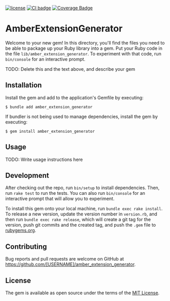 [![license](https://img.shields.io/badge/License-MIT-purple.svg)](LICENSE)
[![CI badge](https://github.com/amber-ruby/amber_extension_generator/actions/workflows/ci_ruby.yml/badge.svg)](https://github.com/amber-ruby/amber_extension_generator/actions/workflows/ci_ruby.yml)
[![Coverage Badge](https://img.shields.io/endpoint?url=https://gist.githubusercontent.com/Verseth/82fd98743c74c8c36a9b04c9e325755e/raw/197794be336cde2bdaa3bccec99ebfc4660a3186/amber_extension_generator__heads_main.json)](https://github.com/amber-ruby/amber_extension_generator/actions/workflows/ci_ruby.yml)

# AmberExtensionGenerator

Welcome to your new gem! In this directory, you'll find the files you need to be able to package up your Ruby library into a gem. Put your Ruby code in the file `lib/amber_extension_generator`. To experiment with that code, run `bin/console` for an interactive prompt.

TODO: Delete this and the text above, and describe your gem

## Installation

Install the gem and add to the application's Gemfile by executing:

    $ bundle add amber_extension_generator

If bundler is not being used to manage dependencies, install the gem by executing:

    $ gem install amber_extension_generator

## Usage

TODO: Write usage instructions here

## Development

After checking out the repo, run `bin/setup` to install dependencies. Then, run `rake test` to run the tests. You can also run `bin/console` for an interactive prompt that will allow you to experiment.

To install this gem onto your local machine, run `bundle exec rake install`. To release a new version, update the version number in `version.rb`, and then run `bundle exec rake release`, which will create a git tag for the version, push git commits and the created tag, and push the `.gem` file to [rubygems.org](https://rubygems.org).

## Contributing

Bug reports and pull requests are welcome on GitHub at https://github.com/[USERNAME]/amber_extension_generator.

## License

The gem is available as open source under the terms of the [MIT License](https://opensource.org/licenses/MIT).
